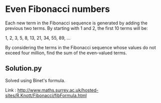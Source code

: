 # Even Fibonacci numbers

Each new term in the Fibonacci sequence is generated by adding the previous two terms. By starting with 1 and 2, the first 10 terms will be:

1, 2, 3, 5, 8, 13, 21, 34, 55, 89, ...

By considering the terms in the Fibonacci sequence whose values do not exceed four million, find the sum of the even-valued terms.


## Solution.py

Solved using Binet's formula.

Link : http://www.maths.surrey.ac.uk/hosted-sites/R.Knott/Fibonacci/fibFormula.html

